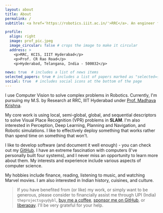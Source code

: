 ```yaml
---
layout: about
title: About
permalink: /
subtitle: <a href='https://robotics.iiit.ac.in/'>RRC</a>. An engineer first, a researcher afterwards.

profile:
  align: right
  image: prof_pic.jpeg
  image_circular: false # crops the image to make it circular
  address: >
    <p>RRC, KCIS, IIIT Hyderabad</p>
    <p>Prof. CR Rao Road</p>
    <p>Hyderabad, Telangana, India - 500032</p>

news: true  # includes a list of news items
selected_papers: true # includes a list of papers marked as "selected={true}"
social: true  # includes social icons at the bottom of the page
---
```


I use Computer Vision to solve complex problems in Robotics. Currently, I'm pursuing my M.S. by Research at RRC, IIIT Hyderabad under [Prof. Madhava Krishna](https://robotics.iiit.ac.in/faculty_mkrishna/).

My core work is using local, semi-global, global, and sequential descriptors to solve Visual Place Recognition (VPR) problems in **SLAM**. I'm also interested in Perception, Deep Learning, Planning and Navigation, and Robotic simulations. I like to effectively deploy something that works rather than spend time on something that won't.

I like to develop software (and document it well enough) - you can check out my [GitHub](https://github.com/TheProjectsGuy). I have an extreme fascination with computers (I've personally built four systems), and I never miss an opportunity to learn more about them. My interests and experience include various aspects of computer science.

My hobbies include finance, reading, listening to music, and watching Marvel movies. I am also interested in Indian history, cuisines, and culture.

> If you have benefited from (or like) my work, or simply want to be generous, please consider to financially assist me through UPI (India) `theprojectsguy@ybl`, [buy me a coffee](https://liberapay.com/avneesh_m/donate), [sponsor me on GitHub](https://github.com/sponsors/TheProjectsGuy), or [liberapay](https://liberapay.com/avneesh_m/donate). I'll be very grateful for your help.
